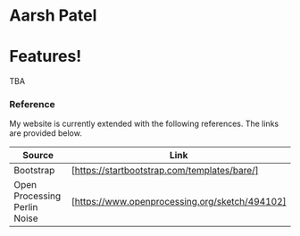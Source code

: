 # Aarsh Patel


# Features!

  TBA

### Reference

My website is currently extended with the following references. The links are provided below.

| Source | Link |
| ------ | ------ |
| Bootstrap | [https://startbootstrap.com/templates/bare/] |
| Open Processing Perlin Noise | [https://www.openprocessing.org/sketch/494102] |


